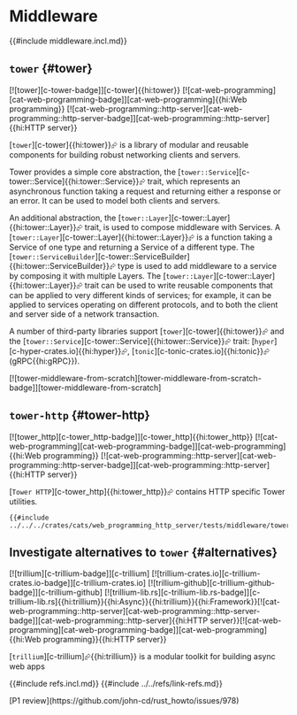# Middleware

{{#include middleware.incl.md}}

## `tower` {#tower}

[![tower][c-tower-badge]][c-tower]{{hi:tower}} [![cat-web-programming][cat-web-programming-badge]][cat-web-programming]{{hi:Web programming}} [![cat-web-programming::http-server][cat-web-programming::http-server-badge]][cat-web-programming::http-server]{{hi:HTTP server}}

[`tower`][c-tower]{{hi:tower}}⮳ is a library of modular and reusable components for building robust networking clients and servers.

Tower provides a simple core abstraction, the [`tower::Service`][c-tower::Service]{{hi:tower::Service}}⮳ trait, which represents an asynchronous function taking a request and returning either a response or an error. It can be used to model both clients and servers.

An additional abstraction, the [`tower::Layer`][c-tower::Layer]{{hi:tower::Layer}}⮳ trait, is used to compose middleware with Services. A [`tower::Layer`][c-tower::Layer]{{hi:tower::Layer}}⮳ is a function taking a Service of one type and returning a Service of a different type. The [`tower::ServiceBuilder`][c-tower::ServiceBuilder]{{hi:tower::ServiceBuilder}}⮳ type is used to add middleware to a service by composing it with multiple Layers. The [`tower::Layer`][c-tower::Layer]{{hi:tower::Layer}}⮳ trait can be used to write reusable components that can be applied to very different kinds of services; for example, it can be applied to services operating on different protocols, and to both the client and server side of a network transaction.

A number of third-party libraries support [`tower`][c-tower]{{hi:tower}}⮳ and the [`tower::Service`][c-tower::Service]{{hi:tower::Service}}⮳ trait: [`hyper`][c-hyper-crates.io]{{hi:hyper}}⮳, [`tonic`][c-tonic-crates.io]{{hi:tonic}}⮳ (gRPC{{hi:gRPC}}).

[![tower-middleware-from-scratch][tower-middleware-from-scratch-badge]][tower-middleware-from-scratch]

## `tower-http` {#tower-http}

[![tower_http][c-tower_http-badge]][c-tower_http]{{hi:tower_http}} [![cat-web-programming][cat-web-programming-badge]][cat-web-programming]{{hi:Web programming}} [![cat-web-programming::http-server][cat-web-programming::http-server-badge]][cat-web-programming::http-server]{{hi:HTTP server}}

[`Tower HTTP`][c-tower_http]{{hi:tower_http}}⮳ contains HTTP specific Tower utilities.

```rust,editable,noplayground
{{#include ../../../crates/cats/web_programming_http_server/tests/middleware/tower_http.rs:example}}
```

## Investigate alternatives to `tower` {#alternatives}

[![trillium][c-trillium-badge]][c-trillium] [![trillium-crates.io][c-trillium-crates.io-badge]][c-trillium-crates.io] [![trillium-github][c-trillium-github-badge]][c-trillium-github] [![trillium-lib.rs][c-trillium-lib.rs-badge]][c-trillium-lib.rs]{{hi:trillium}}{{hi:Async}}{{hi:trillium}}{{hi:Framework}}[![cat-web-programming::http-server][cat-web-programming::http-server-badge]][cat-web-programming::http-server]{{hi:HTTP server}}[![cat-web-programming][cat-web-programming-badge]][cat-web-programming]{{hi:Web programming}}{{hi:HTTP server}}

[`trillium`][c-trillium]⮳{{hi:trillium}} is a modular toolkit for building async web apps

{{#include refs.incl.md}}
{{#include ../../refs/link-refs.md}}

<div class="hidden">
[P1 review](https://github.com/john-cd/rust_howto/issues/978)

</div>
